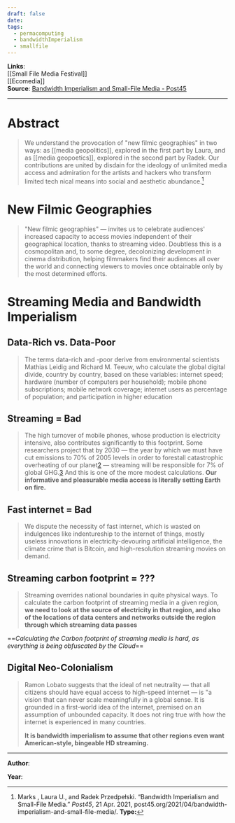 ```yaml
---
draft: false
date: 
tags:
  - permacomputing
  - bandwidthImperialism
  - smallfile
---
```


**Links**:<br>[[Small File Media Festival]]<br>[[Ecomedia]]<br>
**Source**: [Bandwidth Imperialism and Small-File Media - Post45](https://post45.org/2021/04/bandwidth-imperialism-and-small-file-media/)<br>
___
# Abstract

>We understand the provocation of "new filmic geographies" in two ways: as [[media geopolitics]], explored in the first part by Laura, and as [[media geopoetics]], explored in the second part by Radek. Our contributions are united by disdain for the ideology of unlimited media access and admiration for the artists and hackers who transform limited tech nical means into social and aesthetic abundance.[^1]


# New Filmic Geographies

>"New filmic geographies" — invites us to celebrate audiences' increased capacity to access movies independent of their geographical location, thanks to streaming video. Doubtless this is a cosmopolitan and, to some degree, decolonizing development in cinema distribution, helping filmmakers find their audiences all over the world and connecting viewers to movies once obtainable only by the most determined efforts.


# Streaming Media and Bandwidth Imperialism

## Data-Rich vs. Data-Poor

>The terms data-rich and -poor derive from environmental scientists Mathias Leidig and Richard M. Teeuw, who calculate the global digital divide, country by country, based on these variables: internet speed; hardware (number of computers per household); mobile phone subscriptions; mobile network coverage; internet users as percentage of population; and participation in higher education

## Streaming = Bad

>The high turnover of mobile phones, whose production is electricity intensive, also contributes significantly to this footprint. Some researchers project that by 2030 — the year by which we must have cut emissions to 70% of 2005 levels in order to forestall catastrophic overheating of our planet[2](https://post45.org/2021/04/bandwidth-imperialism-and-small-file-media/#footnote_1_14915) — streaming will be responsible for 7% of global GHG.[3](https://post45.org/2021/04/bandwidth-imperialism-and-small-file-media/#footnote_2_14915) And this is one of the more modest calculations. **Our informative and pleasurable media access is literally setting Earth on fire.**



## Fast internet = Bad

>We dispute the necessity of fast internet, which is wasted on indulgences like indentureship to the internet of things, mostly useless innovations in electricity-devouring artificial intelligence, the climate crime that is Bitcoin, and high-resolution streaming movies on demand.


## Streaming carbon footprint = ???

>Streaming overrides national boundaries in quite physical ways. To calculate the carbon footprint of streaming media in a given region, **we need to look at the source of electricity in that region, and also of the locations of data centers and networks outside the region through which streaming data passes**

==*Calculating the Carbon footprint of streaming media is hard, as everything is being obfuscated by the Cloud*==


## Digital Neo-Colonialism

>Ramon Lobato suggests that the ideal of net neutrality — that all citizens should have equal access to high-speed internet — is "a vision that can never scale meaningfully in a global sense. It is grounded in a first-world idea of the internet, premised on an assumption of unbounded capacity. It does not ring true with how the internet is experienced in many countries.
>
>**It is bandwidth imperialism to assume that other regions even want American-style, bingeable HD streaming.**












___
[^1]: Marks , Laura U., and Radek Przedpełski. “Bandwidth Imperialism and Small-File Media.” _Post45_, 21 Apr. 2021, post45.org/2021/04/bandwidth-imperialism-and-small-file-media/.
**Type:**

**Author**:

**Year**:
